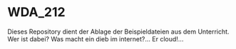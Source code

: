 # WDA_212

Dieses Repository dient der Ablage der Beispieldateien aus dem Unterricht.
Wer ist dabei?
Was macht ein dieb im internet?... Er cloud!...
